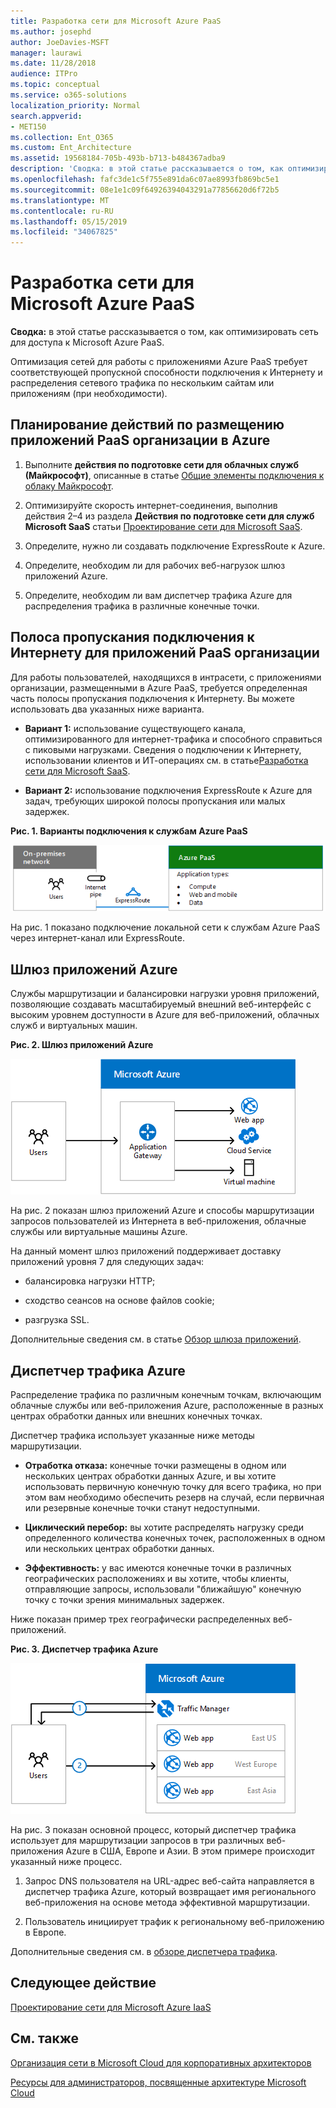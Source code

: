 ```yaml
---
title: Разработка сети для Microsoft Azure PaaS
ms.author: josephd
author: JoeDavies-MSFT
manager: laurawi
ms.date: 11/28/2018
audience: ITPro
ms.topic: conceptual
ms.service: o365-solutions
localization_priority: Normal
search.appverid:
- MET150
ms.collection: Ent_O365
ms.custom: Ent_Architecture
ms.assetid: 19568184-705b-493b-b713-b484367adba9
description: 'Сводка: в этой статье рассказывается о том, как оптимизировать сеть для доступа к Microsoft Azure PaaS.'
ms.openlocfilehash: fafc3de1c5f755e891da6c07ae8993fb869bc5e1
ms.sourcegitcommit: 08e1e1c09f64926394043291a77856620d6f72b5
ms.translationtype: MT
ms.contentlocale: ru-RU
ms.lasthandoff: 05/15/2019
ms.locfileid: "34067825"
---
```

# <a name="designing-networking-for-microsoft-azure-paas"></a>Разработка сети для Microsoft Azure PaaS

 **Сводка:** в этой статье рассказывается о том, как оптимизировать сеть для доступа к Microsoft Azure PaaS.
  
Оптимизация сетей для работы с приложениями Azure PaaS требует соответствующей пропускной способности подключения к Интернету и распределения сетевого трафика по нескольким сайтам или приложениям (при необходимости).
  
## <a name="planning-steps-for-hosting-organization-paas-applications-in-azure"></a>Планирование действий по размещению приложений PaaS организации в Azure

1. Выполните **действия по подготовке сети для облачных служб (Майкрософт)**, описанные в статье [Общие элементы подключения к облаку Майкрософт](common-elements-of-microsoft-cloud-connectivity.md).
    
2. Оптимизируйте скорость интернет-соединения, выполнив действия 2–4 из раздела **Действия по подготовке сети для служб Microsoft SaaS** статьи [Проектирование сети для Microsoft SaaS](designing-networking-for-microsoft-saas.md).
    
3. Определите, нужно ли создавать подключение ExpressRoute к Azure.
    
4. Определите, необходим ли для рабочих веб-нагрузок шлюз приложений Azure.
    
5. Определите, необходим ли вам диспетчер трафика Azure для распределения трафика в различные конечные точки.
    
## <a name="internet-bandwidth-for-organization-paas-applications"></a>Полоса пропускания подключения к Интернету для приложений PaaS организации

Для работы пользователей, находящихся в интрасети, с приложениями организации, размещенными в Azure PaaS, требуется определенная часть полосы пропускания подключения к Интернету. Вы можете использовать два указанных ниже варианта.
  
- **Вариант 1:** использование существующего канала, оптимизированного для интернет-трафика и способного справиться с пиковыми нагрузками. Сведения о подключении к Интернету, использовании клиентов и ИТ-операциях см. в статье[Разработка сети для Microsoft SaaS](designing-networking-for-microsoft-saas.md).
    
- **Вариант 2:** использование подключения ExpressRoute к Azure для задач, требующих широкой полосы пропускания или малых задержек.
    
**Рис. 1. Варианты подключения к службам Azure PaaS**

![Рис. 1. Варианты подключения к службам Azure PaaS](media/Network-Poster/PaaS1.png)
  
На рис. 1 показано подключение локальной сети к службам Azure PaaS через интернет-канал или ExpressRoute.
  
## <a name="azure-application-gateway"></a>Шлюз приложений Azure

Службы маршрутизации и балансировки нагрузки уровня приложений, позволяющие создавать масштабируемый внешний веб-интерфейс с высоким уровнем доступности в Azure для веб-приложений, облачных служб и виртуальных машин. 
  
**Рис. 2. Шлюз приложений Azure**

![Рис. 2. Служба шлюза приложений Azure](media/Network-Poster/PaaS2.png)
  
На рис. 2 показан шлюз приложений Azure и способы маршрутизации запросов пользователей из Интернета в веб-приложения, облачные службы или виртуальные машины Azure.
  
На данный момент шлюз приложений поддерживает доставку приложений уровня 7 для следующих задач:
  
- балансировка нагрузки HTTP;
    
- сходство сеансов на основе файлов cookie;
    
- разгрузка SSL.
    
Дополнительные сведения см. в статье [Обзор шлюза приложений](https://docs.microsoft.com/azure/application-gateway/application-gateway-introduction).
  
## <a name="azure-traffic-manager"></a>Диспетчер трафика Azure

Распределение трафика по различным конечным точкам, включающим облачные службы или веб-приложения Azure, расположенные в разных центрах обработки данных или внешних конечных точках.
  
Диспетчер трафика использует указанные ниже методы маршрутизации.
  
- **Отработка отказа:** конечные точки размещены в одном или нескольких центрах обработки данных Azure, и вы хотите использовать первичную конечную точку для всего трафика, но при этом вам необходимо обеспечить резерв на случай, если первичная или резервные конечные точки станут недоступными.
    
- **Циклический перебор:** вы хотите распределять нагрузку среди определенного количества конечных точек, расположенных в одном или нескольких центрах обработки данных.
    
- **Эффективность:** у вас имеются конечные точки в различных географических расположениях и вы хотите, чтобы клиенты, отправляющие запросы, использовали "ближайшую" конечную точку с точки зрения минимальных задержек.
    
Ниже показан пример трех географически распределенных веб-приложений.
  
**Рис. 3. Диспетчер трафика Azure**

![Рис. 3. Диспетчер трафика Azure](media/Network-Poster/PaaS3.png)
  
На рис. 3 показан основной процесс, который диспетчер трафика использует для маршрутизации запросов в три различных веб-приложения Azure в США, Европе и Азии. В этом примере происходит указанный ниже процесс.
  
1. Запрос DNS пользователя на URL-адрес веб-сайта направляется в диспетчер трафика Azure, который возвращает имя регионального веб-приложения на основе метода эффективной маршрутизации.
    
2. Пользователь инициирует трафик к региональному веб-приложению в Европе.
    
Дополнительные сведения см. в [обзоре диспетчера трафика](https://docs.microsoft.com/azure/traffic-manager/traffic-manager-overview).

## <a name="next-step"></a>Следующее действие

[Проектирование сети для Microsoft Azure IaaS](designing-networking-for-microsoft-azure-iaas.md)
 
## <a name="see-also"></a>См. также

[Организация сети в Microsoft Cloud для корпоративных архитекторов](microsoft-cloud-networking-for-enterprise-architects.md)
  
[Ресурсы для администраторов, посвященные архитектуре Microsoft Cloud](microsoft-cloud-it-architecture-resources.md)

